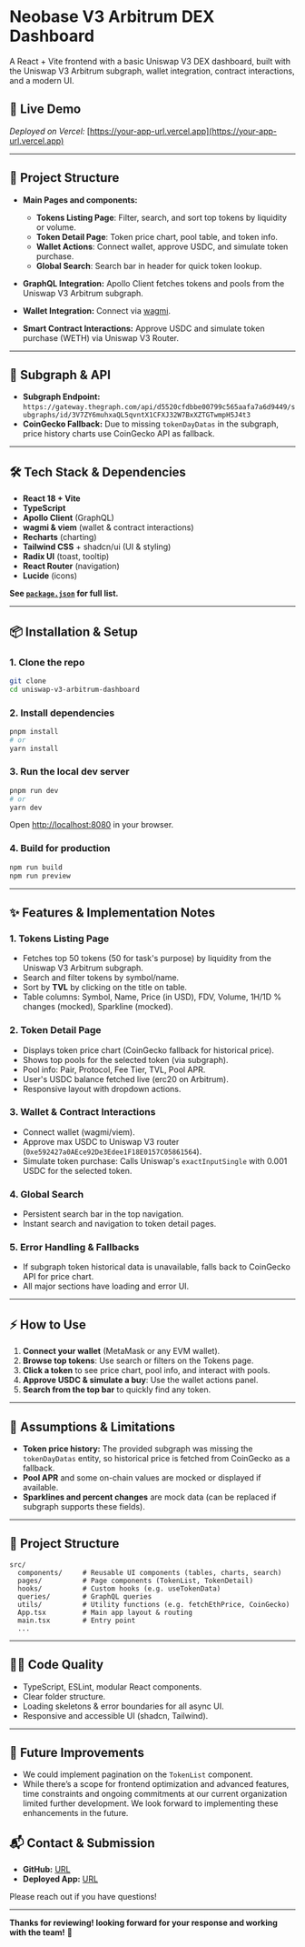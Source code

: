 # Neobase V3 Arbitrum DEX Dashboard

A React + Vite frontend with a basic Uniswap V3 DEX dashboard, built with the Uniswap V3 Arbitrum subgraph, wallet integration, contract interactions, and a modern UI.

## 🚀 Live Demo

_Deployed on Vercel:_
[https://your-app-url.vercel.app](https://your-app-url.vercel.app)

---

## 📂 Project Structure

- **Main Pages and components:**

  - **Tokens Listing Page**: Filter, search, and sort top tokens by liquidity or volume.
  - **Token Detail Page**: Token price chart, pool table, and token info.
  - **Wallet Actions**: Connect wallet, approve USDC, and simulate token purchase.
  - **Global Search**: Search bar in header for quick token lookup.

- **GraphQL Integration:**
  Apollo Client fetches tokens and pools from the Uniswap V3 Arbitrum subgraph.
- **Wallet Integration:**
  Connect via [wagmi](https://wagmi.sh/).
- **Smart Contract Interactions:**
  Approve USDC and simulate token purchase (WETH) via Uniswap V3 Router.

---

## 🔗 Subgraph & API

- **Subgraph Endpoint:**
  `https://gateway.thegraph.com/api/d5520cfdbbe00799c565aafa7a6d9449/subgraphs/id/3V7ZY6muhxaQL5qvntX1CFXJ32W7BxXZTGTwmpH5J4t3`
- **CoinGecko Fallback:**
  Due to missing `tokenDayDatas` in the subgraph, price history charts use CoinGecko API as fallback.

---

## 🛠️ Tech Stack & Dependencies

- **React 18 + Vite**
- **TypeScript**
- **Apollo Client** (GraphQL)
- **wagmi & viem** (wallet & contract interactions)
- **Recharts** (charting)
- **Tailwind CSS** + shadcn/ui (UI & styling)
- **Radix UI** (toast, tooltip)
- **React Router** (navigation)
- **Lucide** (icons)

**See [`package.json`](./package.json) for full list.**

---

## 📦 Installation & Setup

### 1. Clone the repo

```bash
git clone
cd uniswap-v3-arbitrum-dashboard
```

### 2. Install dependencies

```bash
pnpm install
# or
yarn install
```

### 3. Run the local dev server

```bash
pnpm run dev
# or
yarn dev
```

Open [http://localhost:8080](http://localhost:8080) in your browser.

### 4. Build for production

```bash
npm run build
npm run preview
```

---

## ✨ Features & Implementation Notes

### 1. Tokens Listing Page

- Fetches top 50 tokens (50 for task's purpose) by liquidity from the Uniswap V3 Arbitrum subgraph.
- Search and filter tokens by symbol/name.
- Sort by **TVL** by clicking on the title on table.
- Table columns: Symbol, Name, Price (in USD), FDV, Volume, 1H/1D % changes (mocked), Sparkline (mocked).

### 2. Token Detail Page

- Displays token price chart (CoinGecko fallback for historical price).
- Shows top pools for the selected token (via subgraph).
- Pool info: Pair, Protocol, Fee Tier, TVL, Pool APR.
- User's USDC balance fetched live (erc20 on Arbitrum).
- Responsive layout with dropdown actions.

### 3. Wallet & Contract Interactions

- Connect wallet (wagmi/viem).
- Approve max USDC to Uniswap V3 router (`0xe592427a0AEce92De3Edee1F18E0157C05861564`).
- Simulate token purchase: Calls Uniswap's `exactInputSingle` with 0.001 USDC for the selected token.

### 4. Global Search

- Persistent search bar in the top navigation.
- Instant search and navigation to token detail pages.

### 5. Error Handling & Fallbacks

- If subgraph token historical data is unavailable, falls back to CoinGecko API for price chart.
- All major sections have loading and error UI.

---

## ⚡ How to Use

1. **Connect your wallet** (MetaMask or any EVM wallet).
2. **Browse top tokens**: Use search or filters on the Tokens page.
3. **Click a token** to see price chart, pool info, and interact with pools.
4. **Approve USDC & simulate a buy**: Use the wallet actions panel.
5. **Search from the top bar** to quickly find any token.

---

## 📝 Assumptions & Limitations

- **Token price history:**
  The provided subgraph was missing the `tokenDayDatas` entity, so historical price is fetched from CoinGecko as a fallback.
- **Pool APR** and some on-chain values are mocked or displayed if available.
- **Sparklines and percent changes** are mock data (can be replaced if subgraph supports these fields).

---

## 📄 Project Structure

```
src/
  components/     # Reusable UI components (tables, charts, search)
  pages/          # Page components (TokenList, TokenDetail)
  hooks/          # Custom hooks (e.g. useTokenData)
  queries/        # GraphQL queries
  utils/          # Utility functions (e.g. fetchEthPrice, CoinGecko)
  App.tsx         # Main app layout & routing
  main.tsx        # Entry point
  ...
```

---

## 🧑‍💻 Code Quality

- TypeScript, ESLint, modular React components.
- Clear folder structure.
- Loading skeletons & error boundaries for all async UI.
- Responsive and accessible UI (shadcn, Tailwind).

---

## 🚧 Future Improvements

- We could implement pagination on the `TokenList` component.
- While there’s a scope for frontend optimization and advanced features, time constraints and ongoing commitments at our current organization limited further development. We look forward to implementing these enhancements in the future.

## 📬 Contact & Submission

- **GitHub:** [URL](URL)
- **Deployed App:** [URL](URL)

Please reach out if you have questions!

---

**Thanks for reviewing! looking forward for your response and working with the team!** 🚀
